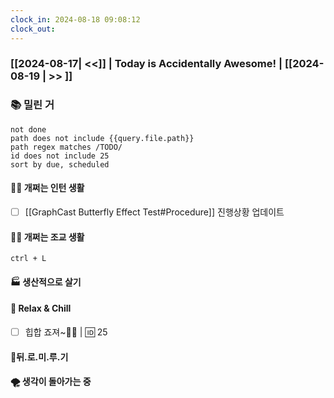 ```yaml
---
clock_in: 2024-08-18 09:08:12
clock_out: 
---
```

### [[2024-08-17| <<]] | **Today is Accidentally Awesome!** | [[2024-08-19 | >> ]]

### 📚 밀린 거
```tasks
not done 
path does not include {{query.file.path}}
path regex matches /TODO/
id does not include 25
sort by due, scheduled
```

#### 🤦‍♂️ 개쩌는 인턴 생활
- [ ] [[GraphCast Butterfly Effect Test#Procedure]] 진행상황 업데이트

#### 👨‍🏫 개쩌는 조교 생활
`ctrl + L`

#### 🏭 생산적으로 살기

#### 🍻 Relax & Chill 
- [ ] 힙합 죠져~🤸‍♂️ | 🆔 25


#### 💨뒤.로.미.루.기

#### 🌪 생각이 돌아가는 중